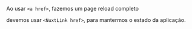 Ao usar `<a href>`, fazemos um page reload completo

devemos usar `<NuxtLink href>`, para mantermos o estado da aplicação.

